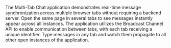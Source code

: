 The Multi-Tab Chat application demonstrates real-time message synchronization across multiple browser tabs without requiring a backend server. Open the same page in several tabs to see messages instantly appear across all instances. The application utilizes the Broadcast Channel API to enable communication between tabs, with each tab receiving a unique identifier. Type messages in any tab and watch them propagate to all other open instances of the application.

<!-- Generated from commit: 569bb9004a556ab797b3f6ba7ebe14f21b7514f6 -->